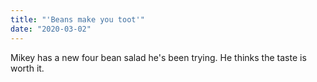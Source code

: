 ```yaml
---
title: "'Beans make you toot'"
date: "2020-03-02"
---
```


Mikey has a new four bean salad he's been trying. He thinks the taste is worth it.